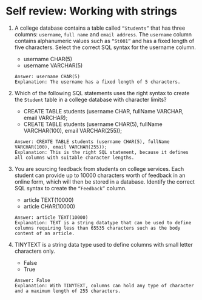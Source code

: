 # Self review: Working with strings

1. A college database contains a table called `“Students”` that has three columns: `username`, `full name` and `email address`. The `username` column contains alphanumeric values such as `“St001”` and has a fixed length of five characters. Select the correct SQL syntax for the username column.
    - username CHAR(5)
    - username VARCHAR(5)
    ```
    Answer: username CHAR(5)
    Explanation: The username has a fixed length of 5 characters.
    ```

2. Which of the following SQL statements uses the right syntax to create the `Student` table in a college database with character limits?
    - CREATE TABLE students (username CHAR, fullName VARCHAR, email VARCHAR); 
    - CREATE TABLE students (username CHAR(5), fullName VARCHAR(100), email VARCHAR(255));
    ```
    Answer: CREATE TABLE students (username CHAR(5), fullName VARCHAR(100), email VARCHAR(255));
    Explanation: This is the right SQL statement, because it defines all columns with suitable character lengths.
    ```

3. You are sourcing feedback from students on college services. Each student can provide up to 10000 characters worth of feedback in an online form, which will then be stored in a database. Identify the correct SQL syntax to create the `“Feedback”` column.
    - article TEXT(10000)
    - article CHAR(10000)
    ```
    Answer: article TEXT(10000)
    Explanation: TEXT is a string datatype that can be used to define columns requiring less than 65535 characters such as the body content of an article.
    ```

4. TINYTEXT is a string data type used to define columns with small letter characters only.
    - False
    - True
    ```
    Answer: False
    Explanation: With TINYTEXT, columns can hold any type of character and a maximum length of 255 characters.
    ```